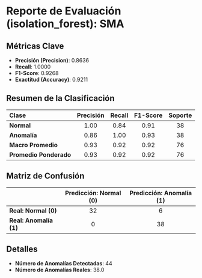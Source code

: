 # Reporte de Evaluación (isolation_forest): SMA

## Métricas Clave
- **Precisión (Precision)**: 0.8636
- **Recall**: 1.0000
- **F1-Score**: 0.9268
- **Exactitud (Accuracy)**: 0.9211

## Resumen de la Clasificación
| Clase | Precisión | Recall | F1-Score | Soporte |
|:---|:---:|:---:|:---:|:---:|
| **Normal** | 1.00 | 0.84 | 0.91 | 38 |
| **Anomalía** | 0.86 | 1.00 | 0.93 | 38 |
| **Macro Promedio** | 0.93 | 0.92 | 0.92 | 76 |
| **Promedio Ponderado** | 0.93 | 0.92 | 0.92 | 76 |

## Matriz de Confusión
| | Predicción: Normal (0) | Predicción: Anomalía (1) |
|---|:---:|:---:|
| **Real: Normal (0)** | 32 | 6 |
| **Real: Anomalía (1)** | 0 | 38 |

## Detalles
- **Número de Anomalías Detectadas**: 44
- **Número de Anomalías Reales**: 38.0

